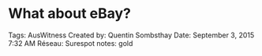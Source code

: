 # What about eBay?

Tags: AusWitness
Created by: Quentin Sombsthay
Date: September 3, 2015 7:32 AM
Réseau: Surespot
notes: gold